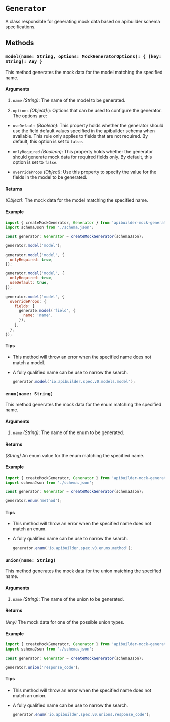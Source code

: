 # `Generator`

A class responsible for generating mock data based on apibuilder schema specifications.

## Methods

### `model(name: String, options: MockGeneratorOptions): { [key: String]: Any }`

This method generates the mock data for the model matching the specified name.

#### Arguments

1. `name` *(String)*: The name of the model to be generated.

2. `options` *(Object)*:): Options that can be used to configure the generator. The options are:

  - `useDefault` *(Boolean)*: This property holds whether the generator should use the field default values specified in the apibuilder schema when available. This rule only applies to fields that are not required. By default, this option is set to `false`.

  - `onlyRequired` *(Boolean)*: This property holds whether the generator should generate mock data for required fields only. By default, this option is set to `false`.

  - `overrideProps` *(Object)*: Use this property to specify the value for the fields in the model to be generated.

#### Returns

*(Object)*: The mock data for the model matching the specified name.

#### Example

```javascript
import { createMockGenerator, Generator } from 'apibuilder-mock-generator';
import schemaJson from './schema.json';

const generator: Generator = createMockGenerator(schemaJson);

generator.model('model');

generator.model('model', {
  onlyRequired: true,
});

generator.model('model', {
  onlyRequired: true,
  useDefault: true,
});

generator.model('model', {
  overrideProps: {
    fields: [
      generate.model('field', {
        name: 'name',
      }),
    ],
  },
});
```

#### Tips

- This method will throw an error when the specified name does not match a model.

- A fully qualified name can be use to narrow the search.

  ```javascript
  generator.model('io.apibuilder.spec.v0.models.model');
  ```


### `enum(name: String)`

This method generates the mock data for the enum matching the specified name.

#### Arguments

1. `name` *(String)*: The name of the enum to be generated.


#### Returns

*(String)* An enum value for the enum matching the specified name.

#### Example

```javascript
import { createMockGenerator, Generator } from 'apibuilder-mock-generator';
import schemaJson from './schema.json';

const generator: Generator = createMockGenerator(schemaJson);

generator.enum('method');
```

#### Tips

- This method will throw an error when the specified name does not match an enum.

- A fully qualified name can be use to narrow the search.

  ```javascript
  generator.enum('io.apibuilder.spec.v0.enums.method');
  ```

### `union(name: String)`

This method generates the mock data for the union matching the specified name.

#### Arguments

1. `name` *(String)*: The name of the union to be generated.


#### Returns

*(Any)* The mock data for one of the possible union types.

#### Example

```javascript
import { createMockGenerator, Generator } from 'apibuilder-mock-generator';
import schemaJson from './schema.json';

const generator: Generator = createMockGenerator(schemaJson);

generator.union('response_code');
```

#### Tips

- This method will throw an error when the specified name does not match an union.

- A fully qualified name can be use to narrow the search.

  ```javascript
  generator.enum('io.apibuilder.spec.v0.unions.response_code');
  ```

